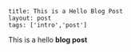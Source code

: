 ```
title: This is a Hello Blog Post
layout: post
tags: ['intro','post']
```
This is a hello **blog post**